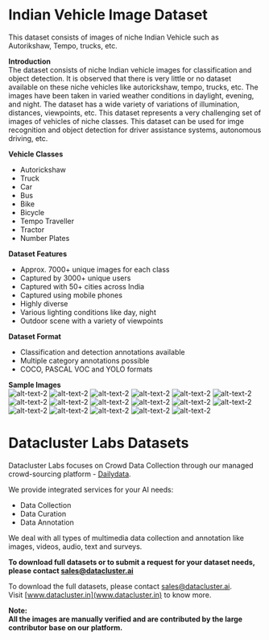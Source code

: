 # Indian Vehicle Image Dataset   

This dataset consists of images of niche Indian Vehicle such as Autorikshaw, Tempo, trucks, etc.

**Introduction**    
The dataset consists of niche Indian vehicle images for classification and object detection. It is observed that there is very little or no dataset available on these niche vehicles like autorickshaw, tempo, trucks, etc. The images have been taken in varied weather conditions in daylight, evening, and night. The dataset has a wide variety of variations of illumination, distances, viewpoints, etc. This dataset represents a very challenging set of images of vehicles of niche classes. This dataset can be used for imge recognition and object detection for driver assistance systems, autonomous driving, etc.  

**Vehicle Classes**  
* Autorickshaw
* Truck
* Car
* Bus
* Bike
* Bicycle
* Tempo Traveller
* Tractor
* Number Plates


**Dataset Features**  
* Approx. 7000+ unique images for each class 
* Captured by 3000+ unique users
* Captured with 50+ cities across India
* Captured using mobile phones    
* Highly diverse 
* Various lighting conditions like day, night 
* Outdoor scene with a variety of viewpoints

**Dataset Format**  
* Classification and detection annotations available  
* Multiple category annotations possible 
* COCO, PASCAL VOC and YOLO formats  
 

**Sample Images**  
![alt-text-2](sample_datasets/auto/auto(1).jpg "title-2") ![alt-text-2](sample_datasets/auto/auto(2).jpg "title-2") ![alt-text-2](sample_datasets/auto/auto(4).jpg "title-2") ![alt-text-2](sample_datasets/auto/auto(5).jpg "title-2") ![alt-text-2](sample_datasets/auto/auto(6).jpg "title-2") ![alt-text-2](sample_datasets/auto/auto(7).jpg "title-2") ![alt-text-2](sample_datasets/auto/auto(8).jpg "title-2") ![alt-text-2](sample_datasets/auto/auto(9).jpg "title-2") ![alt-text-2](sample_datasets/auto/auto(10).jpg "title-2") ![alt-text-2](sample_datasets/truck/truck(19).jpg "title-2") ![alt-text-2](sample_datasets/truck/truck(20).jpg "title-2") ![alt-text-2](sample_datasets/truck/truck(21).jpg "title-2") ![alt-text-2](sample_datasets/truck/truck(22).jpg "title-2") ![alt-text-2](sample_datasets/truck/truck(23).jpg "title-2") ![alt-text-2](sample_datasets/truck/truck(24).jpg "title-2") ![alt-text-2](sample_datasets/truck/truck(25).jpg "title-2") ![alt-text-2](sample_datasets/truck/truck(26).jpg "title-2") 

# Datacluster Labs Datasets

Datacluster Labs focuses on Crowd Data Collection through our managed crowd-sourcing platform - [Dailydata](https://play.google.com/store/apps/details?id=com.daily.data). 

We provide integrated services for your AI needs:  
* Data Collection  
* Data Curation  
* Data Annotation 

We deal with all types of multimedia data collection and annotation like images, videos, audio, text and surveys.

**To download full datasets or to submit a request for your dataset needs, please contact **sales@datacluster.ai****  

To download the full datasets, please contact [sales@datacluster.ai](sales@datacluster.ai).  
Visit [www.datacluster.in](www.datacluster.in) to know more.
    

**Note:**  
**All the images are manually verified and are contributed by the large contributor base on our platform.** 
